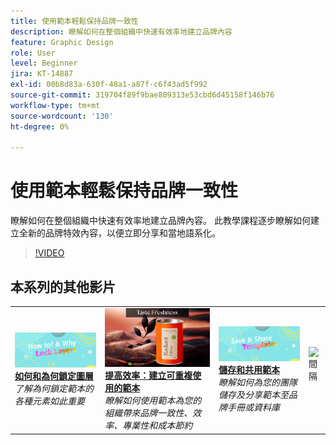 ```yaml
---
title: 使用範本輕鬆保持品牌一致性
description: 瞭解如何在整個組織中快速有效率地建立品牌內容
feature: Graphic Design
role: User
level: Beginner
jira: KT-14887
exl-id: 00b8d83a-630f-48a1-a87f-c6f43ad5f992
source-git-commit: 319704f89f9bae809313e53cbd6d45158f146b76
workflow-type: tm+mt
source-wordcount: '130'
ht-degree: 0%

---
```


# 使用範本輕鬆保持品牌一致性

瞭解如何在整個組織中快速有效率地建立品牌內容。 此教學課程逐步瞭解如何建立全新的品牌特效內容，以便立即分享和當地語系化。

>[!VIDEO](https://video.tv.adobe.com/v/3427099?quality=12&learn=on&hidetitle=true)

## 本系列的其他影片

<table style="table-layout:fixed">
<tr>
    <td>
        <a href="lock-layers.md">
            <img alt="如何和為何鎖定圖層" src="assets/lock-layers.png" />
        </a>
        <div>
            <a href="lock-layers.md"><strong>如何和為何鎖定圖層</strong></a>
            </div>
            <em>了解為何鎖定範本的各種元素如此重要</em>
            <br>
    </td>
    <td>
         <a href="create-templates.md">
            <img alt="提高效率：建立可重複使用的範本" src="assets/create-template.png" />
         </a>
         <div>
         <a href="create-templates.md"><strong>提高效率：建立可重複使用的範本</strong></a>
         </div>
         <em>瞭解如何使用範本為您的組織帶來品牌一致性、效率、專業性和成本節約</em>
         <br>
   </td>
   <td>
         <a href="share-templates.md">
            <img alt="儲存和共用範本" src="assets/share-templates.png" />
         </a>
         <div>
         <a href="share-templates.md"><strong>儲存和共用範本</strong></a>
         </div>
         <em>瞭解如何為您的團隊儲存及分享範本至品牌手冊或資料庫</em>
         <br>
   </td>
    <td>
      <img alt="間隔" src="../assets/Whitespacer.png" />
      <div>
      <br>
    </td>
</tr>
</table>
